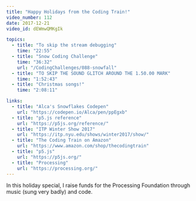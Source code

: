 ```yaml
---
title: "Happy Holidays from the Coding Train!"
video_number: 112
date: 2017-12-21
video_id: dEWmwQMKgIk

topics:
  - title: "To skip the stream debugging"
    time: "22:55"
  - title: "Snow Coding Challenge"
    time: "36:32"
    url: "/CodingChallenges/088-snowfall"
  - title: "TO SKIP THE SOUND GLITCH AROUND THE 1.50.00 MARK"
    time: "1:52:43"
  - title: "Christmas songs!"
    time: "2:08:11"

links:
  - title: "Alca's Snowflakes Codepen"
    url: "https://codepen.io/Alca/pen/ppEgxb"
  - title: "p5.js reference"
    url: "https://p5js.org/reference/"
  - title: "ITP Winter Show 2017"
    url: "https://itp.nyu.edu/shows/winter2017/show/"
  - title: "The Coding Train on Amazon"
    url: "https://www.amazon.com/shop/thecodingtrain"
  - title: "p5.js"
    url: "https://p5js.org/"
  - title: "Processing"
    url: "https://processing.org/"
---
```

In this holiday special, I raise funds for the Processing Foundation through music (sung very badly) and code.
